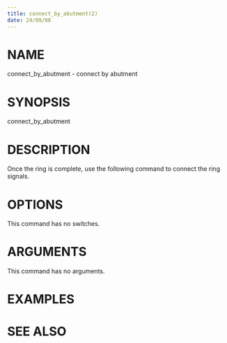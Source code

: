 ```yaml
---
title: connect_by_abutment(2)
date: 24/09/08
---
```


# NAME

connect_by_abutment - connect by abutment

# SYNOPSIS

connect_by_abutment


# DESCRIPTION

Once the ring is complete, use the following command to connect the ring signals.

# OPTIONS

This command has no switches.

# ARGUMENTS

This command has no arguments.

# EXAMPLES

# SEE ALSO
